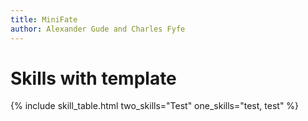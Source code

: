 ```yaml
---
title: MiniFate
author: Alexander Gude and Charles Fyfe
---
```


# Skills with template

{% include skill_table.html 
  two_skills="Test"
  one_skills="test, test"
%}
